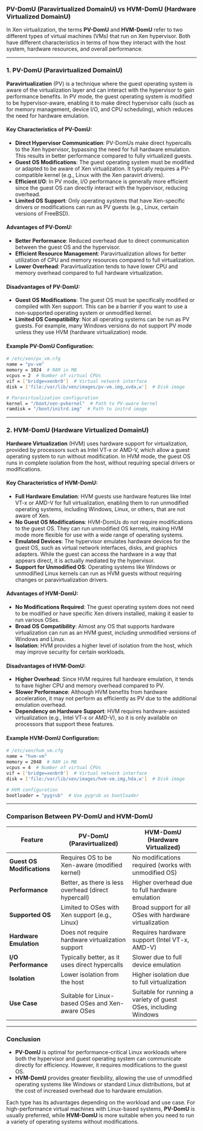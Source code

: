 
### **PV-DomU (Paravirtualized DomainU)** vs **HVM-DomU (Hardware Virtualized DomainU)**

In Xen virtualization, the terms **PV-DomU** and **HVM-DomU** refer to two different types of virtual machines (VMs) that run on Xen hypervisor. Both have different characteristics in terms of how they interact with the host system, hardware resources, and overall performance.

---

### **1. PV-DomU (Paravirtualized DomainU)**

**Paravirtualization** (PV) is a technique where the guest operating system is aware of the virtualization layer and can interact with the hypervisor to gain performance benefits. In PV mode, the guest operating system is modified to be hypervisor-aware, enabling it to make direct hypervisor calls (such as for memory management, device I/O, and CPU scheduling), which reduces the need for hardware emulation.

#### **Key Characteristics of PV-DomU:**
- **Direct Hypervisor Communication**: PV-DomUs make direct hypercalls to the Xen hypervisor, bypassing the need for full hardware emulation. This results in better performance compared to fully virtualized guests.
- **Guest OS Modifications**: The guest operating system must be modified or adapted to be aware of Xen virtualization. It typically requires a PV-compatible kernel (e.g., Linux with the Xen paravirt drivers).
- **Efficient I/O**: In PV mode, I/O performance is generally more efficient since the guest OS can directly interact with the hypervisor, reducing overhead.
- **Limited OS Support**: Only operating systems that have Xen-specific drivers or modifications can run as PV guests (e.g., Linux, certain versions of FreeBSD).

#### **Advantages of PV-DomU:**
- **Better Performance**: Reduced overhead due to direct communication between the guest OS and the hypervisor.
- **Efficient Resource Management**: Paravirtualization allows for better utilization of CPU and memory resources compared to full virtualization.
- **Lower Overhead**: Paravirtualization tends to have lower CPU and memory overhead compared to full hardware virtualization.

#### **Disadvantages of PV-DomU:**
- **Guest OS Modifications**: The guest OS must be specifically modified or compiled with Xen support. This can be a barrier if you want to use a non-supported operating system or unmodified kernel.
- **Limited OS Compatibility**: Not all operating systems can be run as PV guests. For example, many Windows versions do not support PV mode unless they use HVM (hardware virtualization) mode.

#### **Example PV-DomU Configuration:**

```bash
# /etc/xen/pv_vm.cfg
name = "pv-vm"
memory = 1024  # RAM in MB
vcpus = 2  # Number of virtual CPUs
vif = ['bridge=xenbr0']  # Virtual network interface
disk = ['file:/var/lib/xen/images/pv-vm.img,xvda,w']  # Disk image

# Paravirtualization configuration
kernel = "/boot/xen-pvkernel"  # Path to PV-aware kernel
ramdisk = "/boot/initrd.img"  # Path to initrd image
```

---

### **2. HVM-DomU (Hardware Virtualized DomainU)**

**Hardware Virtualization** (HVM) uses hardware support for virtualization, provided by processors such as Intel VT-x or AMD-V, which allow a guest operating system to run without modification. In HVM mode, the guest OS runs in complete isolation from the host, without requiring special drivers or modifications.

#### **Key Characteristics of HVM-DomU:**
- **Full Hardware Emulation**: HVM guests use hardware features like Intel VT-x or AMD-V for full virtualization, enabling them to run unmodified operating systems, including Windows, Linux, or others, that are not aware of Xen.
- **No Guest OS Modifications**: HVM-DomUs do not require modifications to the guest OS. They can run unmodified OS kernels, making HVM mode more flexible for use with a wide range of operating systems.
- **Emulated Devices**: The hypervisor emulates hardware devices for the guest OS, such as virtual network interfaces, disks, and graphics adapters. While the guest can access the hardware in a way that appears direct, it is actually mediated by the hypervisor.
- **Support for Unmodified OS**: Operating systems like Windows or unmodified Linux kernels can run as HVM guests without requiring changes or paravirtualization drivers.

#### **Advantages of HVM-DomU:**
- **No Modifications Required**: The guest operating system does not need to be modified or have specific Xen drivers installed, making it easier to run various OSes.
- **Broad OS Compatibility**: Almost any OS that supports hardware virtualization can run as an HVM guest, including unmodified versions of Windows and Linux.
- **Isolation**: HVM provides a higher level of isolation from the host, which may improve security for certain workloads.

#### **Disadvantages of HVM-DomU:**
- **Higher Overhead**: Since HVM requires full hardware emulation, it tends to have higher CPU and memory overhead compared to PV.
- **Slower Performance**: Although HVM benefits from hardware acceleration, it may not perform as efficiently as PV due to the additional emulation overhead.
- **Dependency on Hardware Support**: HVM requires hardware-assisted virtualization (e.g., Intel VT-x or AMD-V), so it is only available on processors that support these features.

#### **Example HVM-DomU Configuration:**

```bash
# /etc/xen/hvm_vm.cfg
name = "hvm-vm"
memory = 2048  # RAM in MB
vcpus = 4  # Number of virtual CPUs
vif = ['bridge=xenbr0']  # Virtual network interface
disk = ['file:/var/lib/xen/images/hvm-vm.img,hda,w']  # Disk image

# HVM configuration
bootloader = "pygrub"  # Use pygrub as bootloader
```

---

### **Comparison Between PV-DomU and HVM-DomU**

| **Feature**            | **PV-DomU (Paravirtualized)**                       | **HVM-DomU (Hardware Virtualized)**                      |
|------------------------|----------------------------------------------------|--------------------------------------------------------|
| **Guest OS Modifications** | Requires OS to be Xen-aware (modified kernel)     | No modifications required (works with unmodified OS)    |
| **Performance**         | Better, as there is less overhead (direct hypercall) | Higher overhead due to full hardware emulation         |
| **Supported OS**        | Limited to OSes with Xen support (e.g., Linux)     | Broad support for all OSes with hardware virtualization |
| **Hardware Emulation**  | Does not require hardware virtualization support  | Requires hardware support (Intel VT-x, AMD-V)            |
| **I/O Performance**     | Typically better, as it uses direct hypercalls     | Slower due to full device emulation                    |
| **Isolation**           | Lower isolation from the host                      | Higher isolation due to full virtualization            |
| **Use Case**            | Suitable for Linux-based OSes and Xen-aware OSes   | Suitable for running a variety of guest OSes, including Windows |
  
---

### **Conclusion**

- **PV-DomU** is optimal for performance-critical Linux workloads where both the hypervisor and guest operating system can communicate directly for efficiency. However, it requires modifications to the guest OS.
- **HVM-DomU** provides greater flexibility, allowing the use of unmodified operating systems like Windows or standard Linux distributions, but at the cost of increased overhead due to hardware emulation.

Each type has its advantages depending on the workload and use case. For high-performance virtual machines with Linux-based systems, **PV-DomU** is usually preferred, while **HVM-DomU** is more suitable when you need to run a variety of operating systems without modifications.
